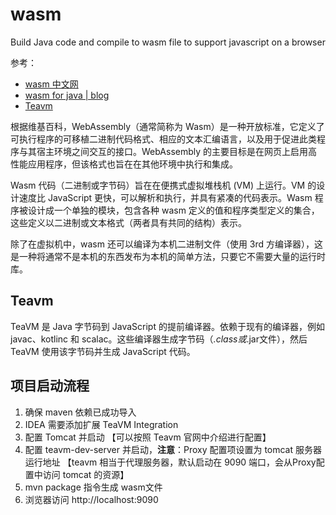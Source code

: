 # wasm
Build Java code and compile to wasm file to support javascript on a browser

参考：
- [wasm 中文网](http://webassembly.org.cn/)
- [wasm for java | blog](http://blog.dmitryalexandrov.net/webassembly-for-java-developers/)
- [Teavm](https://www.teavm.org/docs/tooling/idea.html)


根据维基百科，WebAssembly（通常简称为 Wasm）是一种开放标准，它定义了可执行程序的可移植二进制代码格式、相应的文本汇编语言，以及用于促进此类程序与其宿主环境之间交互的接口。WebAssembly 的主要目标是在网页上启用高性能应用程序，但该格式也旨在在其他环境中执行和集成。

Wasm 代码（二进制或字节码）旨在在便携式虚拟堆栈机 (VM) 上运行。VM 的设计速度比 JavaScript 更快，可以解析和执行，并具有紧凑的代码表示。Wasm 程序被设计成一个单独的模块，包含各种 wasm 定义的值和程序类型定义的集合，这些定义以二进制或文本格式（两者具有共同的结构）表示。

除了在虚拟机中，wasm 还可以编译为本机二进制文件（使用 3rd 方编译器），这是一种将通常不是本机的东西发布为本机的简单方法，只要它不需要大量的运行时库。


## Teavm

TeaVM 是 Java 字节码到 JavaScript 的提前编译器。依赖于现有的编译器，例如 javac、kotlinc 和 scalac。这些编译器生成字节码（*.class或*.jar文件），然后 TeaVM 使用该字节码并生成 JavaScript 代码。

## 项目启动流程

1. 确保 maven 依赖已成功导入
2. IDEA 需要添加扩展 TeaVM Integration
3. 配置 Tomcat 并启动 【可以按照 Teavm 官网中介绍进行配置】
4. 配置 teavm-dev-server 并启动，**注意**：Proxy 配置项设置为 tomcat 服务器运行地址 【teavm 相当于代理服务器，默认启动在 9090 端口，会从Proxy配置中访问 tomcat 的资源】
5. mvn package 指令生成 wasm文件
6. 浏览器访问 http://localhost:9090
